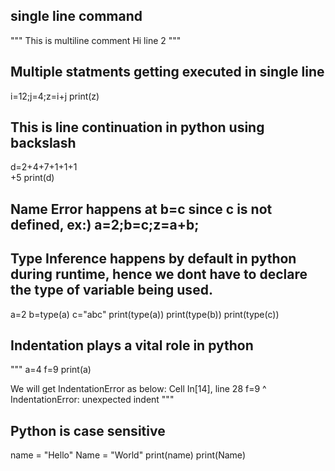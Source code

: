 ## single line command
"""
This is multiline comment 
Hi line 2
"""

## Multiple statments getting executed in single line
i=12;j=4;z=i+j
print(z)

## This is line continuation in python using backslash
d=2+4+7+1+1+1\
    +5
print(d)

## Name Error happens at b=c since c is not defined, ex:) a=2;b=c;z=a+b;

## Type Inference happens by default in python during runtime, hence we dont have to declare the type of variable being used.
a=2
b=type(a)
c="abc"
print(type(a))
print(type(b))
print(type(c))

## Indentation plays a vital role in python
"""
a=4
    f=9
print(a)

We will get IndentationError as below: 
Cell In[14], line 28
    f=9
    ^
IndentationError: unexpected indent
"""

## Python is case sensitive
name = "Hello"
Name = "World"
print(name)
print(Name)


